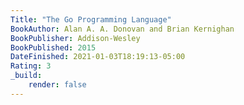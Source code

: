 ```yaml
---
Title: "The Go Programming Language"
BookAuthor: Alan A. A. Donovan and Brian Kernighan
BookPublisher: Addison-Wesley
BookPublished: 2015
DateFinished: 2021-01-03T18:19:13-05:00
Rating: 3
_build:
    render: false
---
```


